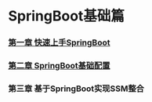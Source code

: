 # SpringBoot基础篇
[]()
### [第一章 快速上手SpringBoot](第一章%20快速上手SpringBoot/第一章%20快速上手SpringBoot.md)

### [第二章 SpringBoot基础配置](第二章%20SpringBoot基础配置/第二章%20SpringBoot基础配置.md)

### 第三章 基于SpringBoot实现SSM整合